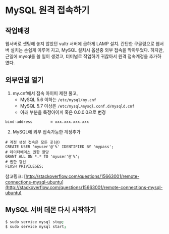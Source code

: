 # MySQL 원격 접속하기
## 작업배경
웹서버로 셋팅해 놓지 않았던 vultr 서버에 급하게 LAMP 설치.
간단한 구글링으로 웹서버 설치는 손쉽게 이루어 지고, MySQL 설치시 옵션중 외부 접속을 막아두었다.
하지만, 근일에 mysql를 쓸 일이 생겼고, 터미널로 작업하기 귀찮아서 원격 접속계정을 추가하였다.

## 외부연결 열기
1) my.cnf에서 접속 아이피 제한 풀고,
	- MySQL 5.6 이하는 `/etc/mysql/my.cnf`
	- MySQL 5.7 이상은 `/etc/mysql/mysql.conf.d/mysqld.cnf`
	- 아래 부분을 특정아이피 혹은 0.0.0.0으로 변경
```
bind-address        = xxx.xxx.xxx.xxx
```

2) MySQL에 외부 접속가능한 계정추가
```
# 계정 생성 접속은 모든 곳(@)
CREATE USER 'myuser'@'%' IDENTIFIED BY 'mypass';
# 데이터베이스 권한 할당
GRANT ALL ON *.* TO 'myuser'@'%';
# 권한 갱신
FLUSH PRIVILEGES; 
```

참고링크: [http://stackoverflow.com/questions/15663001/remote-connections-mysql-ubuntu](http://stackoverflow.com/questions/15663001/remote-connections-mysql-ubuntu)

## MySQL 서버 데몬 다시 시작하기
```bash
$ sudo service mysql stop;
$ sudo service mysql start;
```